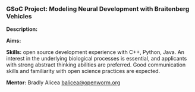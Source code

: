 ### GSoC Project: Modeling Neural Development with Braitenberg Vehicles

**Description:**  


**Aims:**  



**Skills:** open source development experience with C++, Python, Java. An interest in the underlying biological processes is essential, and applicants with strong abstract thinking abilities are preferred. Good communication skills and familiarity with open science practices are expected.  

**Mentor:** Bradly Alicea [balicea@openworm.org](balicea@openworm.org)  
